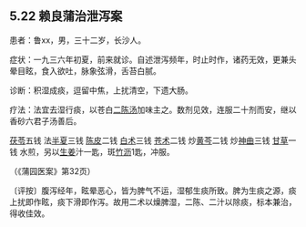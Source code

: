 ## 5.22 赖良蒲治泄泻案

患者：鲁xx，男，三十二岁，长沙人。

症状：一九三六年初夏，前来就诊。自述泄泻频年，时止时作，诸药无效，更兼头晕目眩，食入欲吐，脉象弦滑，舌苔白腻。

诊断：积湿成痰，逗留中焦，上扰清空，下遗大肠。

疗法：法宜去湿行痰，以苍白[二陈汤](https://www.gmzyjc.com/read/fjx/fjx12-0.1.0.0.0.md)加味主之。数剂见效，连服二十剂而安，继以香砂六君子汤善后。

[茯苓](https://www.gmzyjc.com/read/bc/bc05-0.0.1.0.0.md)五钱 法[半夏](https://www.gmzyjc.com/read/bc/bc16-0.1.1.0.0.md)三钱 [陈皮](https://www.gmzyjc.com/read/bc/bc11-0.0.1.0.0.md)二钱 [白术](https://www.gmzyjc.com/read/bc/bc17-0.1.5.0.0.md)三钱 [苍术](https://www.gmzyjc.com/read/bc/bc04-0.0.2.0.0.md)二钱 炒[黄芩](https://www.gmzyjc.com/read/bc/bc03-0.2.1.0.0.md)二钱 炒[神曲](https://www.gmzyjc.com/read/bc/bc14-0.0.4.0.0.md)三钱 [甘草](https://www.gmzyjc.com/read/bc/bc17-0.1.8.0.0.md)一钱 水煎，另以[生姜](https://www.gmzyjc.com/read/bc/bc01-1.1.13.0.0.md)汁一匙，斑[竹沥](https://www.gmzyjc.com/read/bc/bc16-0.2.6.0.0.md)1匙，冲服。

（《蒲园医案》第32页）

〔评按〕腹泻经年，眩晕恶心，皆为脾气不运，湿郁生痰所致。脾为生痰之源，痰上扰即作眩，痰下滑即作泻。故用二术以燥脾湿，二陈、二汁以除痰，标本兼治，得收佳效。

